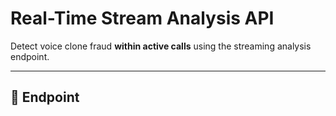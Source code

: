 
#  Real-Time Stream Analysis API

Detect voice clone fraud **within active calls** using the streaming analysis endpoint.

---

## 📡 Endpoint

